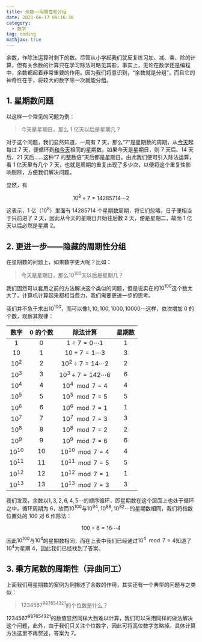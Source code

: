 ```yaml
---
title: 余数——周期性和分组
date: 2021-06-17 09:16:36
category:
  - 数学
tag: coding
mathjax: true
---
```


余数，作除法运算时剩下的数。尽管从小学起我们就反复练习加、减、乘、除的计算，但有关余数的计算只在学习除法时略见其影，事实上，无论在数学还是编程中，余数都起着非常重要的作用。因为我们将意识到，“余数就是分组”，而且它的神奇性在于，将较大的数字除一次就能分组。

<!-- more -->

## 1. 星期数问题

以这样一个常见的问题为例：

> 今天是星期日，那么 1 亿天以后是星期几？

对于这个问题，我们显然知道，一周有 7 天，那么“7”是星期数的周期，从<u>今天</u>起每过 7 天，便循环到<u>和今天</u>相同的星期数。如果今天是星期日，则 7 天后、14 天后、21 天后......这种“7 的整数倍”天后都是星期日。由此我们便可引入除法运算，看 1 亿天里有几个 7 天，也就是周期的重复出现了多少次，以便将这个重复性影响剔除，方便我们解决问题。

显然，有

$$
10^8 \div 7 =14285714 \cdots 2
$$

这表示，1 亿（$10^8$）里面有 14285714 个星期数周期，将它们忽略，日子便相当于只前进了 2 天，因此从今天的星期日开始往后数 2 天，便是星期二，故而 1 亿天以后必然是星期 2。

## 2. 更进一步——隐藏的周期性分组

在星期数的问题上，如果数字更大呢？比如：

> 今天是星期日，那么$10^{100}$天以后是星期几？

我们固然可以套用之前的方法解决这个类似的问题，但是说实在的$10^{100}$这个数太大了，计算机计算起来都相当费力，我们需要更进一步的思考。

我们并不急于求出$10^{100}$，而可以像$1,10,100,1000,10000\cdots$这样，依次增加 0 的个数，观察其规律：

|   数字    | 0 的个数 |           除法计算           | 星期数 |
| :-------: | :------: | :--------------------------: | :----: |
|    $1$    |    0     |   $1 \div 7 = 0 \cdots 1$    |   1    |
|   $10$    |    1     |   $10 \div 7 = 1 \cdots 3$   |   3    |
|  $10^2$   |    2     | $10^2 \div 7 = 14 \cdots 2$  |   2    |
|  $10^3$   |    3     | $10^3 \div 7 = 142 \cdots 6$ |   6    |
|  $10^4$   |    4     |      $10^4 \mod 7 = 4$       |   4    |
|  $10^5$   |    5     |      $10^5 \mod 7 = 5$       |   5    |
|  $10^6$   |    6     |      $10^6 \mod 7 = 1$       |   1    |
|  $10^7$   |    7     |      $10^7 \mod 7 = 3$       |   3    |
|  $10^8$   |    8     |      $10^8 \mod 7 = 2$       |   2    |
|  $10^9$   |    9     |      $10^9 \mod 7 = 6$       |   6    |
| $10^{10}$ |    10    |     $10^{10} \mod 7 = 4$     |   4    |
| $10^{11}$ |    11    |     $10^{11} \mod 7 = 5$     |   5    |
| $10^{12}$ |    12    |     $10^{12} \mod 7 = 1$     |   1    |
| $10^{13}$ |    13    |     $10^{13} \mod 7 = 3$     |   3    |

我们发现，余数以$1,3,2,6,4,5\cdots$的顺序循环，即星期数在这个层面上也处于循环之中，循环周期为 6，故而$10^{100}$与$10^{94},10^{88},10^{82}\cdots$的星期数相同，我们将指数位置处的 100 对 6 作除法：

$$
100 \div 6 = 16 \cdots 4
$$

因此$10^{100}$与$10^{4}$的星期数相同，而在上表中我们已经通过$10^4 \mod 7 = 4$知道了$10^{4}$为星期 4，因此我们已经找到了答案。

## 3. 乘方尾数的周期性（异曲同工）

上面我们用星期数的案例为例描述了余数的作用，其实还有一个典型的问题与之类似：

> $1234567^{987654321}$的个位数是什么？

$1234567^{987654321}$的数值显然同样大到难以计算，我们可以采用同样的做法解决这个问题，此外，由于我们只关注个位数字，因此可将高位数字忽略掉。具体计算方法这里不再赘述，答案为 7。
